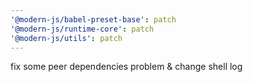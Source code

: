```yaml
---
'@modern-js/babel-preset-base': patch
'@modern-js/runtime-core': patch
'@modern-js/utils': patch
---
```


fix some peer dependencies problem & change shell log
